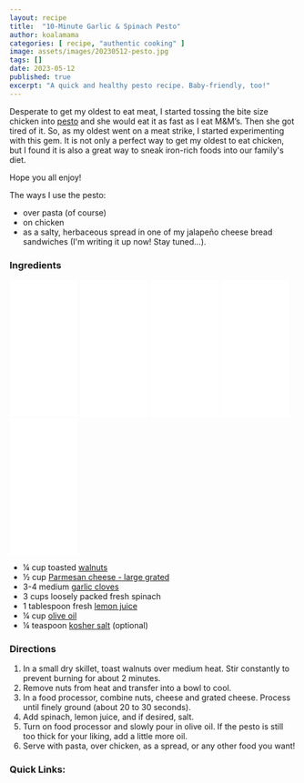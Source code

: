 ```yaml
---
layout: recipe
title:  "10-Minute Garlic & Spinach Pesto"
author: koalamama
categories: [ recipe, "authentic cooking" ]
image: assets/images/20230512-pesto.jpg
tags: []
date: 2023-05-12
published: true
excerpt: "A quick and healthy pesto recipe. Baby-friendly, too!"
---
```


Desperate to get my oldest to eat meat, I started tossing the bite size chicken into <a href="{{site.baseurl}}/10-minute-pesto">pesto</a> and she would eat it as fast as I eat M&M’s.  Then she got tired of it. So, as my oldest went on a meat strike, I started experimenting with this gem. It is not only a perfect way to get my oldest to eat chicken, but I found it is also a great way to sneak iron-rich foods into our family's diet. 

Hope you all enjoy! 


The ways I use the pesto: 

- over pasta (of course)
- on chicken
- as a salty, herbaceous spread in one of my jalapeño cheese bread sandwiches (I'm writing it up now!  Stay tuned...).


### Ingredients

<iframe sandbox="allow-popups allow-scripts allow-modals allow-forms allow-same-origin" style="width:120px;height:240px;" marginwidth="0" marginheight="0" scrolling="no" frameborder="0" src="//ws-na.amazon-adsystem.com/widgets/q?ServiceVersion=20070822&OneJS=1&Operation=GetAdHtml&MarketPlace=US&source=ss&ref=as_ss_li_til&ad_type=product_link&tracking_id=koalaco-20&language=en_US&marketplace=amazon&region=US&placement=B08G8XWPHR&asins=B08G8XWPHR&linkId=8e6353fe6589be9d05bcff0a40a268a3&show_border=true&link_opens_in_new_window=true"></iframe>

<iframe sandbox="allow-popups allow-scripts allow-modals allow-forms allow-same-origin" style="width:120px;height:240px;" marginwidth="0" marginheight="0" scrolling="no" frameborder="0" src="//ws-na.amazon-adsystem.com/widgets/q?ServiceVersion=20070822&OneJS=1&Operation=GetAdHtml&MarketPlace=US&source=ss&ref=as_ss_li_til&ad_type=product_link&tracking_id=koalaco-20&language=en_US&marketplace=amazon&region=US&placement=B07K7PD1CJ&asins=B07K7PD1CJ&linkId=03d1ef9fd3dc413f6b1d19d7bbf5ccdd&show_border=true&link_opens_in_new_window=true"></iframe>

<iframe sandbox="allow-popups allow-scripts allow-modals allow-forms allow-same-origin" style="width:120px;height:240px;" marginwidth="0" marginheight="0" scrolling="no" frameborder="0" src="//ws-na.amazon-adsystem.com/widgets/q?ServiceVersion=20070822&OneJS=1&Operation=GetAdHtml&MarketPlace=US&source=ss&ref=as_ss_li_til&ad_type=product_link&tracking_id=koalaco-20&language=en_US&marketplace=amazon&region=US&placement=B097F2P9ZV&asins=B097F2P9ZV&linkId=2a27966d2373a45c22350090e621648b&show_border=true&link_opens_in_new_window=true"></iframe>

<iframe sandbox="allow-popups allow-scripts allow-modals allow-forms allow-same-origin" style="width:120px;height:240px;" marginwidth="0" marginheight="0" scrolling="no" frameborder="0" src="//ws-na.amazon-adsystem.com/widgets/q?ServiceVersion=20070822&OneJS=1&Operation=GetAdHtml&MarketPlace=US&source=ss&ref=as_ss_li_til&ad_type=product_link&tracking_id=koalaco-20&language=en_US&marketplace=amazon&region=US&placement=B07WJGM19N&asins=B07WJGM19N&linkId=9fac415e5b8bb87a2652dcdc92af317d&show_border=true&link_opens_in_new_window=true"></iframe>

<iframe sandbox="allow-popups allow-scripts allow-modals allow-forms allow-same-origin" style="width:120px;height:240px;" marginwidth="0" marginheight="0" scrolling="no" frameborder="0" src="//ws-na.amazon-adsystem.com/widgets/q?ServiceVersion=20070822&OneJS=1&Operation=GetAdHtml&MarketPlace=US&source=ss&ref=as_ss_li_til&ad_type=product_link&tracking_id=koalaco-20&language=en_US&marketplace=amazon&region=US&placement=B01N3LCEDL&asins=B01N3LCEDL&linkId=91d49e7c5b49641693eb52d7503f4d34&show_border=true&link_opens_in_new_window=true"></iframe>

- ¼ cup toasted <a target="_blank" href="https://www.amazon.com/Happy-Belly-Chopped-Walnuts-Ounce/dp/B08G8XWPHR/ref=sr_1_8?crid=2JCIVYH9G2U4P&amp;keywords=walnuts&amp;qid=1683753567&amp;sprefix=walnut%25252Caps%25252C151&amp;sr=8-8&amp;th=1&_encoding=UTF8&tag=koalaco-20&linkCode=ur2&linkId=d7c97f574bcdecb3cbd187824c7135d4&camp=1789&creative=9325">walnuts</a> 
- ½ cup <a target="_blank" href="https://www.amazon.com/Amazon-Brand-Shredded-Parmesan-Cheese/dp/B07K7PD1CJ?crid=5BORSOW3ZY6G&keywords=parmesan+cheese&qid=1683759503&s=grocery&sprefix=parmesan+chees%2Cgrocery%2C153&sr=1-16&linkCode=ll1&tag=koalaco-20&linkId=5640ad7a57057fbd3c4e5a4a5428bc34&language=en_US&ref_=as_li_ss_tl">Parmesan cheese - large grated</a>
- 3-4 medium <a target="_blank" href="https://www.amazon.com/Garlic-Organic-1-Each/dp/B0788FLWK1?crid=1T4QWH6N8N8EZ&keywords=garlic+cloves&qid=1683759596&s=grocery&sprefix=garlic+clove%2Cgrocery%2C151&sr=1-19&linkCode=ll1&tag=koalaco-20&linkId=d6805c6af4f30052b9c16ca767fabae2&language=en_US&ref_=as_li_ss_tl">garlic cloves</a>
- 3 cups loosely packed fresh spinach
- 1 tablespoon fresh <a target="_blank" href="https://www.amazon.com/Amazon-Brand-Happy-Belly-Concentrate/dp/B07WJGM19N?content-id=amzn1.sym.97762c05-7545-47e0-ae5c-1110ba2791f0%3Aamzn1.sym.97762c05-7545-47e0-ae5c-1110ba2791f0&crid=3MYUYIEQS6WXT&cv_ct_cx=lemon+juice&keywords=lemon+juice&pd_rd_i=B07WJGM19N&pd_rd_r=738ea429-9d8c-4e32-82f6-5d8f44405ff3&pd_rd_w=XY8sn&pd_rd_wg=iwVeI&pf_rd_p=97762c05-7545-47e0-ae5c-1110ba2791f0&pf_rd_r=FQWBTEY121BG78705BB4&qid=1683759981&s=grocery&sbo=RZvfv%2F%2FHxDF%2BO5021pAnSA%3D%3D&sprefix=lemon+juic%2Cgrocery%2C149&sr=1-5-965fba24-1eed-4536-936e-b447f98a83bc&linkCode=ll1&tag=koalaco-20&linkId=afb36d445bfe9ea50b37cc11ed10f932&language=en_US&ref_=as_li_ss_tl">lemon juice</a>
- ¼ cup <a target="_blank" href="https://www.amazon.com/AmazonFresh-Mediterranean-Extra-Virgin-Olive/dp/B01N3LCEDL?crid=1CDO5XJB8VZ45&keywords=olive+oil&qid=1683760075&s=grocery&sprefix=olive+oil%2Cgrocery%2C157&sr=1-7&linkCode=ll1&tag=koalaco-20&linkId=e4da51d5c4de02caf02f9db10b456ce5&language=en_US&ref_=as_li_ss_tl">olive oil</a>
- ¼ teaspoon <a target="_blank" href="https://www.amazon.com/Diamond-Crystal-Kosher-Salt-lbs/dp/B0011BPMUK?crid=1FD1KWWTTM7MF&keywords=kosher%2Bsalt&qid=1683760126&s=grocery&sprefix=kosher%2Bsal%2Cgrocery%2C148&sr=1-2&th=1&linkCode=ll1&tag=koalaco-20&linkId=7d9da1b9bc683ee18692853dfe1b277d&language=en_US&ref_=as_li_ss_tl"> kosher salt</a> (optional) 


### Directions

1. In a small dry skillet, toast walnuts over medium heat. Stir constantly to prevent burning for about 2 minutes.
2. Remove nuts from heat and transfer into a bowl to cool.
3. In a food processor, combine nuts, cheese and grated cheese. Process until finely ground (about 20 to 30 seconds).
4. Add spinach, lemon juice, and if desired, salt.
5. Turn on food processor and slowly pour in olive oil. If the pesto is still too thick for your liking, add a little more oil.
6. Serve with pasta, over chicken, as a spread, or any other food you want!


### Quick Links:

<!-- <a target="_blank" href="https://www.amazon.com/hz/wishlist/ls/27USRVZJJFG0R?type=Wishlist&linkCode=ll2&tag=koalaco-20&linkId=95748f9711a296b46f1af139524d2b4d&language=en_US&ref_=as_li_ss_tl">Grocery List</a> -->
